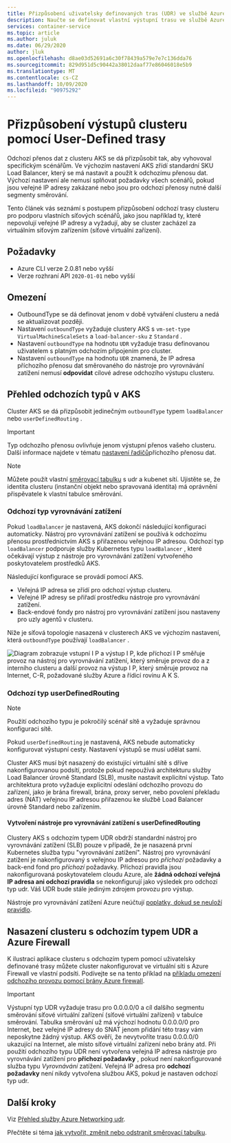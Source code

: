 ```yaml
---
title: Přizpůsobení uživatelsky definovaných tras (UDR) ve službě Azure Kubernetes Service (AKS)
description: Naučte se definovat vlastní výstupní trasu ve službě Azure Kubernetes Service (AKS).
services: container-service
ms.topic: article
ms.author: juluk
ms.date: 06/29/2020
author: jluk
ms.openlocfilehash: d8ae03d52691a6c30f78439a579e7e7c136dda76
ms.sourcegitcommit: 829d951d5c90442a38012daaf77e86046018e5b9
ms.translationtype: MT
ms.contentlocale: cs-CZ
ms.lasthandoff: 10/09/2020
ms.locfileid: "90975292"
---
```

# <a name="customize-cluster-egress-with-a-user-defined-route"></a>Přizpůsobení výstupů clusteru pomocí User-Defined trasy

Odchozí přenos dat z clusteru AKS se dá přizpůsobit tak, aby vyhovoval specifickým scénářům. Ve výchozím nastavení AKS zřídí standardní SKU Load Balancer, který se má nastavit a použít k odchozímu přenosu dat. Výchozí nastavení ale nemusí splňovat požadavky všech scénářů, pokud jsou veřejné IP adresy zakázané nebo jsou pro odchozí přenosy nutné další segmenty směrování.

Tento článek vás seznámí s postupem přizpůsobení odchozí trasy clusteru pro podporu vlastních síťových scénářů, jako jsou například ty, které nepovolují veřejné IP adresy a vyžadují, aby se cluster zacházel za virtuálním síťovým zařízením (síťové virtuální zařízení).

## <a name="prerequisites"></a>Požadavky
* Azure CLI verze 2.0.81 nebo vyšší
* Verze rozhraní API `2020-01-01` nebo vyšší


## <a name="limitations"></a>Omezení
* OutboundType se dá definovat jenom v době vytváření clusteru a nedá se aktualizovat později.
* Nastavení `outboundType` vyžaduje clustery AKS s `vm-set-type` `VirtualMachineScaleSets` a `load-balancer-sku` z `Standard` .
* Nastavení `outboundType` na hodnotu `UDR` vyžaduje trasu definovanou uživatelem s platným odchozím připojením pro cluster.
* Nastavení `outboundType` na hodnotu `UDR` znamená, že IP adresa příchozího přenosu dat směrovaného do nástroje pro vyrovnávání zatížení nemusí **odpovídat** cílové adrese odchozího výstupu clusteru.

## <a name="overview-of-outbound-types-in-aks"></a>Přehled odchozích typů v AKS

Cluster AKS se dá přizpůsobit jedinečným `outboundType` typem `loadBalancer` nebo `userDefinedRouting` .

> [!IMPORTANT]
> Typ odchozího přenosu ovlivňuje jenom výstupní přenos vašeho clusteru. Další informace najdete v tématu [nastavení řadičů](ingress-basic.md)příchozího přenosu dat.

> [!NOTE]
> Můžete použít vlastní [směrovací tabulku][byo-route-table] s udr a kubenet sítí. Ujistěte se, že identita clusteru (instanční objekt nebo spravovaná identita) má oprávnění přispěvatele k vlastní tabulce směrování.

### <a name="outbound-type-of-loadbalancer"></a>Odchozí typ vyrovnávání zatížení

Pokud `loadBalancer` je nastavená, AKS dokončí následující konfiguraci automaticky. Nástroj pro vyrovnávání zatížení se používá k odchozímu přenosu prostřednictvím AKS s přiřazenou veřejnou IP adresou. Odchozí typ `loadBalancer` podporuje služby Kubernetes typu `loadBalancer` , které očekávají výstup z nástroje pro vyrovnávání zatížení vytvořeného poskytovatelem prostředků AKS.

Následující konfigurace se provádí pomocí AKS.
   * Veřejná IP adresa se zřídí pro odchozí výstup clusteru.
   * Veřejné IP adresy se přiřadí prostředku nástroje pro vyrovnávání zatížení.
   * Back-endové fondy pro nástroj pro vyrovnávání zatížení jsou nastaveny pro uzly agentů v clusteru.

Níže je síťová topologie nasazená v clusterech AKS ve výchozím nastavení, která `outboundType` používají `loadBalancer` .

![Diagram zobrazuje vstupní I P a výstup I P, kde příchozí I P směřuje provoz na nástroj pro vyrovnávání zatížení, který směruje provoz do a z interního clusteru a další provoz na výstup I P, který směruje provoz na Internet, C-R, požadované služby Azure a řídicí rovinu A K S.](media/egress-outboundtype/outboundtype-lb.png)

### <a name="outbound-type-of-userdefinedrouting"></a>Odchozí typ userDefinedRouting

> [!NOTE]
> Použití odchozího typu je pokročilý scénář sítě a vyžaduje správnou konfiguraci sítě.

Pokud `userDefinedRouting` je nastavená, AKS nebude automaticky konfigurovat výstupní cesty. Nastavení výstupů se musí udělat sami.

Cluster AKS musí být nasazený do existující virtuální sítě s dříve nakonfigurovanou podsítí, protože pokud nepoužívá architekturu služby Load Balancer úrovně Standard (SLB), musíte nastavit explicitní výstup. Tato architektura proto vyžaduje explicitní odeslání odchozího provozu do zařízení, jako je brána firewall, brána, proxy server, nebo povolení překladu adres (NAT) veřejnou IP adresou přiřazenou ke službě Load Balancer úrovně Standard nebo zařízením.

#### <a name="load-balancer-creation-with-userdefinedrouting"></a>Vytvoření nástroje pro vyrovnávání zatížení s userDefinedRouting

Clustery AKS s odchozím typem UDR obdrží standardní nástroj pro vyrovnávání zatížení (SLB) pouze v případě, že je nasazená první Kubernetes služba typu "vyrovnávání zatížení". Nástroj pro vyrovnávání zatížení je nakonfigurovaný s veřejnou IP adresou pro *příchozí* požadavky a back-end fond pro *příchozí* požadavky. Příchozí pravidla jsou nakonfigurovaná poskytovatelem cloudu Azure, ale **žádná odchozí veřejná IP adresa ani odchozí pravidla** se nekonfigurují jako výsledek pro odchozí typ udr. Váš UDR bude stále jediným zdrojem provozu pro výstup.

Nástroje pro vyrovnávání zatížení Azure neúčtují [poplatky, dokud se neuloží pravidlo](https://azure.microsoft.com/pricing/details/load-balancer/).

## <a name="deploy-a-cluster-with-outbound-type-of-udr-and-azure-firewall"></a>Nasazení clusteru s odchozím typem UDR a Azure Firewall

K ilustraci aplikace clusteru s odchozím typem pomocí uživatelsky definované trasy můžete cluster nakonfigurovat ve virtuální síti s Azure Firewall ve vlastní podsíti. Podívejte se na tento příklad na [příkladu omezení odchozího provozu pomocí brány Azure firewall](limit-egress-traffic.md#restrict-egress-traffic-using-azure-firewall).

> [!IMPORTANT]
> Výstupní typ UDR vyžaduje trasu pro 0.0.0.0/0 a cíl dalšího segmentu směrování síťové virtuální zařízení (síťové virtuální zařízení) v tabulce směrování.
> Tabulka směrování už má výchozí hodnotu 0.0.0.0/0 pro Internet, bez veřejné IP adresy do SNAT jenom přidání této trasy vám neposkytne žádný výstup. AKS ověří, že nevytvoříte trasu 0.0.0.0/0 ukazující na Internet, ale místo síťové virtuální zařízení nebo brány atd. Při použití odchozího typu UDR není vytvořena veřejná IP adresa nástroje pro vyrovnávání zatížení pro **příchozí požadavky** , pokud není nakonfigurované služba typu *Vyrovnávání* zatížení. Veřejná IP adresa pro **odchozí požadavky** není nikdy vytvořena službou AKS, pokud je nastaven odchozí typ udr.

## <a name="next-steps"></a>Další kroky

Viz [Přehled služby Azure Networking udr](../virtual-network/virtual-networks-udr-overview.md).

Přečtěte si téma [jak vytvořit, změnit nebo odstranit směrovací tabulku](../virtual-network/manage-route-table.md).

<!-- LINKS - internal -->
[az-aks-get-credentials]: /cli/azure/aks?view=azure-cli-latest#az-aks-get-credentials
[byo-route-table]: configure-kubenet.md#bring-your-own-subnet-and-route-table-with-kubenet
